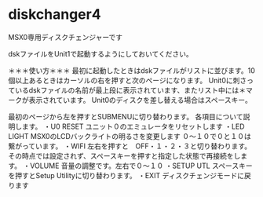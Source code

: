 # diskchanger4
MSX0専用ディスクチェンジャーです

dskファイルをUnit1で起動するようにしておいてください。

＊＊＊使い方＊＊＊
最初に起動したときはdskファイルがリストに並びます。10個以上あるときはカーソルの右を押すと次のページになります。
Unit0に刺さっているdskファイルの名前が最上段に表示されています、またリスト中には＊マークが表示されています。
Unit0のディスクを差し替える場合はスペースキー。

最初のページから左を押すとSUBMENUに切り替わります。
各項目について説明します。
・U0 RESET
ユニット０のエミュレータをリセットします
・LED　LIGHT
MSX0のLCDバックライトの明るさを変更します
０～１０で０と１０は繋がっています。
・WIFI
左右を押すと　OFF・１・２・３と切り替わります。
その時点では設定されず、スペースキーを押すと指定した状態で再接続をします。
・VOLUME
音量の調整です。左右で０～１０
・SETUP UTL
スペースキーを押すとSetup Utilityに切り替わります。
・EXIT
ディスクチェンジモードに戻ります
